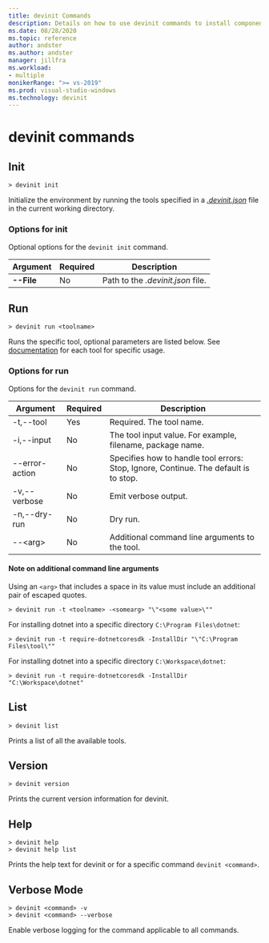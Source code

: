 ```yaml
---
title: devinit Commands
description: Details on how to use devinit commands to install components. 
ms.date: 08/28/2020
ms.topic: reference
author: andster
ms.author: andster
manager: jillfra
ms.workload:
- multiple
monikerRange: ">= vs-2019"
ms.prod: visual-studio-windows
ms.technology: devinit
---
```

# devinit commands

## Init

```batch
> devinit init
```

Initialize the environment by running the tools specified in a [_.devinit.json_](devinit-json.md) file in the current working directory.  

### Options for init

Optional options for the `devinit init` command.

| Argument     | Required | Description                       |
|--------------|----------|-----------------------------------|
| **--File**   | No       | Path to the _.devinit.json_ file. |

## Run

```batch
> devinit run <toolname>
```

Runs the specific tool, optional parameters are listed below. See [documentation](devinit-tool-list.md) for each tool for specific usage.

### Options for run

Options for the `devinit run` command.

| Argument       | Required | Description                                                                          |
|----------------|----------|--------------------------------------------------------------------------------------|
| -t,--tool      | Yes      | Required. The tool name.                                                             |
| -i,--input     | No       | The tool input value. For example, filename, package name.                           |
| --error-action | No       | Specifies how to handle tool errors: Stop, Ignore, Continue. The default is to stop. |
| -v,--verbose   | No       | Emit verbose output.                                                                 |
| -n,--dry-run   | No       | Dry run.                                                                             |
| --&lt;arg&gt;  | No       | Additional command line arguments to the tool.                                       |

#### Note on additional command line arguments

Using an `<arg>` that includes a space in its value must include an additional pair of escaped quotes.

```batch
> devinit run -t <toolname> -<somearg> "\"<some value>\""
```

For installing dotnet into a specific directory `C:\Program Files\dotnet`:

```batch
> devinit run -t require-dotnetcoresdk -InstallDir "\"C:\Program Files\tool\""
```

For installing dotnet into a specific directory `C:\Workspace\dotnet`:

```batch
> devinit run -t require-dotnetcoresdk -InstallDir "C:\Workspace\dotnet"
```

## List

```batch
> devinit list
```

Prints a list of all the available tools.

## Version

```batch
> devinit version
```

Prints the current version information for devinit.

## Help

```batch
> devinit help
> devinit help list
```

Prints the help text for devinit or for a specific command `devinit <command>`.

## Verbose Mode

```batch
> devinit <command> -v
> devinit <command> --verbose
```

Enable verbose logging for the command applicable to all commands.
